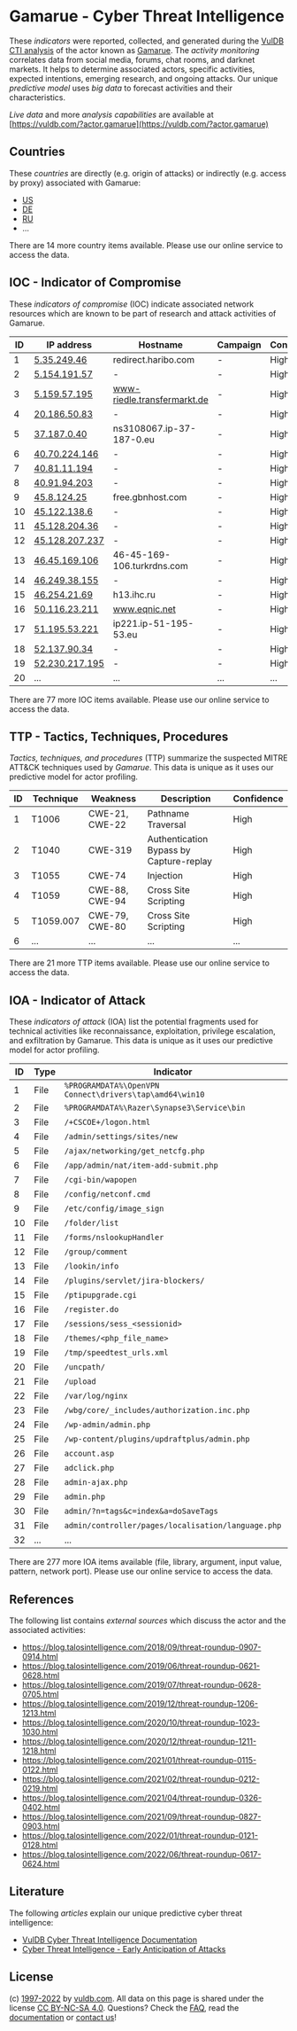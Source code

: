 # Gamarue - Cyber Threat Intelligence

These _indicators_ were reported, collected, and generated during the [VulDB CTI analysis](https://vuldb.com/?kb.cti) of the actor known as [Gamarue](https://vuldb.com/?actor.gamarue). The _activity monitoring_ correlates data from social media, forums, chat rooms, and darknet markets. It helps to determine associated actors, specific activities, expected intentions, emerging research, and ongoing attacks. Our unique _predictive model_ uses _big data_ to forecast activities and their characteristics.

_Live data_ and more _analysis capabilities_ are available at [https://vuldb.com/?actor.gamarue](https://vuldb.com/?actor.gamarue)

## Countries

These _countries_ are directly (e.g. origin of attacks) or indirectly (e.g. access by proxy) associated with Gamarue:

* [US](https://vuldb.com/?country.us)
* [DE](https://vuldb.com/?country.de)
* [RU](https://vuldb.com/?country.ru)
* ...

There are 14 more country items available. Please use our online service to access the data.

## IOC - Indicator of Compromise

These _indicators of compromise_ (IOC) indicate associated network resources which are known to be part of research and attack activities of Gamarue.

ID | IP address | Hostname | Campaign | Confidence
-- | ---------- | -------- | -------- | ----------
1 | [5.35.249.46](https://vuldb.com/?ip.5.35.249.46) | redirect.haribo.com | - | High
2 | [5.154.191.57](https://vuldb.com/?ip.5.154.191.57) | - | - | High
3 | [5.159.57.195](https://vuldb.com/?ip.5.159.57.195) | www-riedle.transfermarkt.de | - | High
4 | [20.186.50.83](https://vuldb.com/?ip.20.186.50.83) | - | - | High
5 | [37.187.0.40](https://vuldb.com/?ip.37.187.0.40) | ns3108067.ip-37-187-0.eu | - | High
6 | [40.70.224.146](https://vuldb.com/?ip.40.70.224.146) | - | - | High
7 | [40.81.11.194](https://vuldb.com/?ip.40.81.11.194) | - | - | High
8 | [40.91.94.203](https://vuldb.com/?ip.40.91.94.203) | - | - | High
9 | [45.8.124.25](https://vuldb.com/?ip.45.8.124.25) | free.gbnhost.com | - | High
10 | [45.122.138.6](https://vuldb.com/?ip.45.122.138.6) | - | - | High
11 | [45.128.204.36](https://vuldb.com/?ip.45.128.204.36) | - | - | High
12 | [45.128.207.237](https://vuldb.com/?ip.45.128.207.237) | - | - | High
13 | [46.45.169.106](https://vuldb.com/?ip.46.45.169.106) | 46-45-169-106.turkrdns.com | - | High
14 | [46.249.38.155](https://vuldb.com/?ip.46.249.38.155) | - | - | High
15 | [46.254.21.69](https://vuldb.com/?ip.46.254.21.69) | h13.ihc.ru | - | High
16 | [50.116.23.211](https://vuldb.com/?ip.50.116.23.211) | www.eqnic.net | - | High
17 | [51.195.53.221](https://vuldb.com/?ip.51.195.53.221) | ip221.ip-51-195-53.eu | - | High
18 | [52.137.90.34](https://vuldb.com/?ip.52.137.90.34) | - | - | High
19 | [52.230.217.195](https://vuldb.com/?ip.52.230.217.195) | - | - | High
20 | ... | ... | ... | ...

There are 77 more IOC items available. Please use our online service to access the data.

## TTP - Tactics, Techniques, Procedures

_Tactics, techniques, and procedures_ (TTP) summarize the suspected MITRE ATT&CK techniques used by _Gamarue_. This data is unique as it uses our predictive model for actor profiling.

ID | Technique | Weakness | Description | Confidence
-- | --------- | -------- | ----------- | ----------
1 | T1006 | CWE-21, CWE-22 | Pathname Traversal | High
2 | T1040 | CWE-319 | Authentication Bypass by Capture-replay | High
3 | T1055 | CWE-74 | Injection | High
4 | T1059 | CWE-88, CWE-94 | Cross Site Scripting | High
5 | T1059.007 | CWE-79, CWE-80 | Cross Site Scripting | High
6 | ... | ... | ... | ...

There are 21 more TTP items available. Please use our online service to access the data.

## IOA - Indicator of Attack

These _indicators of attack_ (IOA) list the potential fragments used for technical activities like reconnaissance, exploitation, privilege escalation, and exfiltration by Gamarue. This data is unique as it uses our predictive model for actor profiling.

ID | Type | Indicator | Confidence
-- | ---- | --------- | ----------
1 | File | `%PROGRAMDATA%\OpenVPN Connect\drivers\tap\amd64\win10` | High
2 | File | `%PROGRAMDATA%\Razer\Synapse3\Service\bin` | High
3 | File | `/+CSCOE+/logon.html` | High
4 | File | `/admin/settings/sites/new` | High
5 | File | `/ajax/networking/get_netcfg.php` | High
6 | File | `/app/admin/nat/item-add-submit.php` | High
7 | File | `/cgi-bin/wapopen` | High
8 | File | `/config/netconf.cmd` | High
9 | File | `/etc/config/image_sign` | High
10 | File | `/folder/list` | Medium
11 | File | `/forms/nslookupHandler` | High
12 | File | `/group/comment` | High
13 | File | `/lookin/info` | Medium
14 | File | `/plugins/servlet/jira-blockers/` | High
15 | File | `/ptipupgrade.cgi` | High
16 | File | `/register.do` | Medium
17 | File | `/sessions/sess_<sessionid>` | High
18 | File | `/themes/<php_file_name>` | High
19 | File | `/tmp/speedtest_urls.xml` | High
20 | File | `/uncpath/` | Medium
21 | File | `/upload` | Low
22 | File | `/var/log/nginx` | High
23 | File | `/wbg/core/_includes/authorization.inc.php` | High
24 | File | `/wp-admin/admin.php` | High
25 | File | `/wp-content/plugins/updraftplus/admin.php` | High
26 | File | `account.asp` | Medium
27 | File | `adclick.php` | Medium
28 | File | `admin-ajax.php` | High
29 | File | `admin.php` | Medium
30 | File | `admin/?n=tags&c=index&a=doSaveTags` | High
31 | File | `admin/controller/pages/localisation/language.php` | High
32 | ... | ... | ...

There are 277 more IOA items available (file, library, argument, input value, pattern, network port). Please use our online service to access the data.

## References

The following list contains _external sources_ which discuss the actor and the associated activities:

* https://blog.talosintelligence.com/2018/09/threat-roundup-0907-0914.html
* https://blog.talosintelligence.com/2019/06/threat-roundup-0621-0628.html
* https://blog.talosintelligence.com/2019/07/threat-roundup-0628-0705.html
* https://blog.talosintelligence.com/2019/12/threat-roundup-1206-1213.html
* https://blog.talosintelligence.com/2020/10/threat-roundup-1023-1030.html
* https://blog.talosintelligence.com/2020/12/threat-roundup-1211-1218.html
* https://blog.talosintelligence.com/2021/01/threat-roundup-0115-0122.html
* https://blog.talosintelligence.com/2021/02/threat-roundup-0212-0219.html
* https://blog.talosintelligence.com/2021/04/threat-roundup-0326-0402.html
* https://blog.talosintelligence.com/2021/09/threat-roundup-0827-0903.html
* https://blog.talosintelligence.com/2022/01/threat-roundup-0121-0128.html
* https://blog.talosintelligence.com/2022/06/threat-roundup-0617-0624.html

## Literature

The following _articles_ explain our unique predictive cyber threat intelligence:

* [VulDB Cyber Threat Intelligence Documentation](https://vuldb.com/?kb.cti)
* [Cyber Threat Intelligence - Early Anticipation of Attacks](https://www.scip.ch/en/?labs.20201022)

## License

(c) [1997-2022](https://vuldb.com/?kb.changelog) by [vuldb.com](https://vuldb.com/?kb.about). All data on this page is shared under the license [CC BY-NC-SA 4.0](https://creativecommons.org/licenses/by-nc-sa/4.0/). Questions? Check the [FAQ](https://vuldb.com/?kb.faq), read the [documentation](https://vuldb.com/?kb) or [contact us](https://vuldb.com/?contact)!
